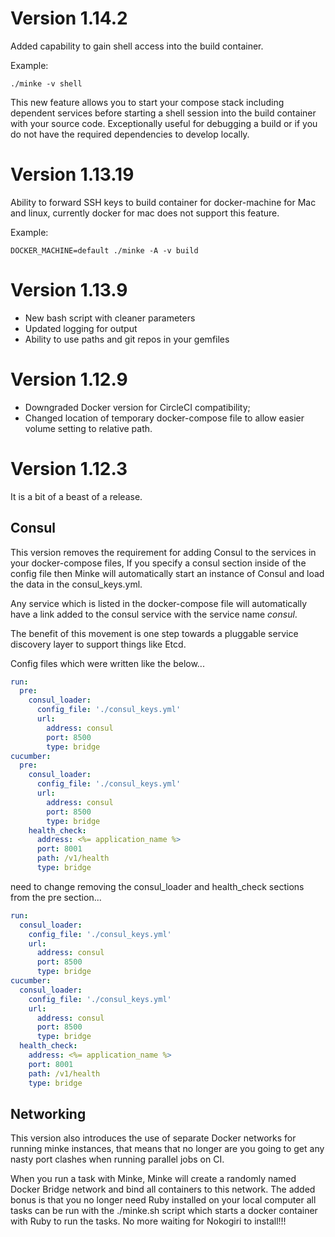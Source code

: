 # Version 1.14.2
Added capability to gain shell access into the build container.  

Example:  
```
./minke -v shell
```
This new feature allows you to start your compose stack including dependent services before starting a shell session into the build container with your source code.  Exceptionally useful for debugging a build or if you do not have the required dependencies to develop locally.

<asciinema-player src="/ascii/asciicast-105822.json" font-size="small" autoplay="1" preload="1"></asciinema-player>

# Version 1.13.19
Ability to forward SSH keys to build container for docker-machine for Mac and linux, currently docker for mac does not support this feature.

Example:  
```
DOCKER_MACHINE=default ./minke -A -v build
```

# Version 1.13.9
* New bash script with cleaner parameters
* Updated logging for output
* Ability to use paths and git repos in your gemfiles

# Version 1.12.9
* Downgraded Docker version for CircleCI compatibility;
* Changed location of temporary docker-compose file to allow easier volume setting to relative path.

# Version 1.12.3
It is a bit of a beast of a release.

## Consul
This version removes the requirement for adding Consul to the services in your docker-compose files, If you specify a consul section inside of the config file then Minke will automatically start an instance of Consul and load the data in the consul_keys.yml.  

Any service which is listed in the docker-compose file will automatically have a link added to the consul service with the service name *consul*.

The benefit of this movement is one step towards a pluggable service discovery layer to support things like Etcd.

Config files which were written like the below...

```yaml
run:
  pre:
    consul_loader:
      config_file: './consul_keys.yml'
      url:
        address: consul
        port: 8500
        type: bridge
cucumber:
  pre:
    consul_loader:
      config_file: './consul_keys.yml'
      url:
        address: consul
        port: 8500
        type: bridge
    health_check:
      address: <%= application_name %>
      port: 8001
      path: /v1/health
      type: bridge
```

need to change removing the consul_loader and health_check sections from the pre section...

```yaml
run:
  consul_loader:
    config_file: './consul_keys.yml'
    url:
      address: consul
      port: 8500
      type: bridge
cucumber:
  consul_loader:
    config_file: './consul_keys.yml'
    url:
      address: consul
      port: 8500
      type: bridge
  health_check:
    address: <%= application_name %>
    port: 8001
    path: /v1/health
    type: bridge
```



## Networking
This version also introduces the use of separate Docker networks for running minke instances, that means that no longer are you going to get any nasty port clashes when running parallel jobs on CI.

When you run a task with Minke, Minke will create a randomly named Docker Bridge network and bind all containers to this network.  The added bonus is that you no longer need Ruby installed on your local computer all tasks can be run with the ./minke.sh script which starts a docker container with Ruby to run the tasks.  No more waiting for Nokogiri to install!!!
